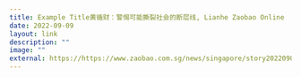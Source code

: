 ```yaml
---
title: Example Title黄循财：警惕可能撕裂社会的断层线, Lianhe Zaobao Online
date: 2022-09-09
layout: link
description: ""
image: ""
external: https://https://www.zaobao.com.sg/news/singapore/story20220909-1311103
---
```

